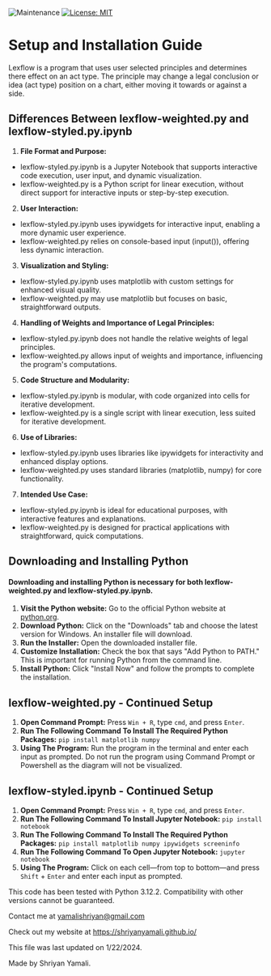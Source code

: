 ![Maintenance](https://img.shields.io/maintenance/no/2025)
[![License: MIT](https://img.shields.io/badge/License-MIT-yellow.svg)](https://opensource.org/licenses/MIT)

# Setup and Installation Guide

Lexflow is a program that uses user selected principles and determines there effect on an act type. The principle may change a legal conclusion or idea (act type) position on a chart, either moving it towards or against a side.

## Differences Between lexflow-weighted.py and lexflow-styled.py.ipynb

1. **File Format and Purpose:** <br>

- lexflow-styled.py.ipynb is a Jupyter Notebook that supports interactive code execution, user input, and dynamic visualization. <br>
- lexflow-weighted.py is a Python script for linear execution, without direct support for interactive inputs or step-by-step execution. <br>

2. **User Interaction:** <br>

- lexflow-styled.py.ipynb uses ipywidgets for interactive input, enabling a more dynamic user experience. <br>
- lexflow-weighted.py relies on console-based input (input()), offering less dynamic interaction. <br>

3. **Visualization and Styling:**

- lexflow-styled.py.ipynb uses matplotlib with custom settings for enhanced visual quality. <br>
- lexflow-weighted.py may use matplotlib but focuses on basic, straightforward outputs. <br>

4. **Handling of Weights and Importance of Legal Principles:** <br>

- lexflow-styled.py.ipynb does not handle the relative weights of legal principles. <br>
- lexflow-weighted.py allows input of weights and importance, influencing the program's computations. <br>

5. **Code Structure and Modularity:** <br>

- lexflow-styled.py.ipynb is modular, with code organized into cells for iterative development. <br>
- lexflow-weighted.py is a single script with linear execution, less suited for iterative development. <br>

6. **Use of Libraries:** <br>

- lexflow-styled.py.ipynb uses libraries like ipywidgets for interactivity and enhanced display options. <br>
- lexflow-weighted.py uses standard libraries (matplotlib, numpy) for core functionality. <br>

7. **Intended Use Case:** <br>

- lexflow-styled.py.ipynb is ideal for educational purposes, with interactive features and explanations. <br>
- lexflow-weighted.py is designed for practical applications with straightforward, quick computations. <br>

## Downloading and Installing Python

#### Downloading and installing Python is necessary for both lexflow-weighted.py and lexflow-styled.py.ipynb.

1. **Visit the Python website:** Go to the official Python website at [python.org](https://www.python.org/).
2. **Download Python:** Click on the "Downloads" tab and choose the latest version for Windows. An installer file will download.
3. **Run the Installer:** Open the downloaded installer file.
4. **Customize Installation:** Check the box that says "Add Python to PATH." This is important for running Python from the command line.
5. **Install Python:** Click "Install Now" and follow the prompts to complete the installation.

## lexflow-weighted.py - Continued Setup

1. **Open Command Prompt:** Press `Win + R`, type `cmd`, and press `Enter`.
2. **Run The Following Command To Install The Required Python Packages:** `pip install matplotlib numpy`
3. **Using The Program:** Run the program in the terminal and enter each input as prompted. Do not run the program using Command Prompt or Powershell as the diagram will not be visualized.

## lexflow-styled.ipynb - Continued Setup

1. **Open Command Prompt:** Press `Win + R`, type `cmd`, and press `Enter`.
2. **Run The Following Command To Install Jupyter Notebook:** `pip install notebook`
3. **Run The Following Command To Install The Required Python Packages:** `pip install matplotlib numpy ipywidgets screeninfo`
4. **Run The Following Command To Open Jupyter Notebook:** `jupyter notebook`
5. **Using The Program:** Click on each cell—from top to bottom—and press `Shift` + `Enter` and enter each input as prompted.

This code has been tested with Python 3.12.2. Compatibility with other versions cannot be guaranteed.

Contact me at <a href="https://mail.google.com/mail/?view=cm&fs=1&to=yamalishriyan@gmail.com">yamalishriyan@gmail.com</a>

Check out my website at <a href="https://shriyanyamali.github.io/">https://shriyanyamali.github.io/</a>

This file was last updated on 1/22/2024.

Made by Shriyan Yamali.
